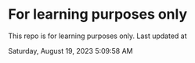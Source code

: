 # For learning purposes only
This repo is for learning purposes only.
Last updated at

Saturday, August 19, 2023 5:09:58 AM


